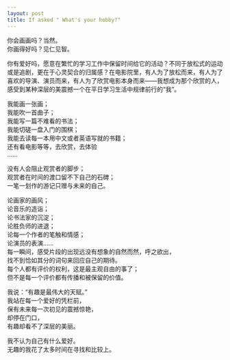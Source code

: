 ```yaml
---
layout: post
title: If asked " What's your hobby?"
---
```


你会画画吗？当然。<br>
你画得好吗？见仁见智。<br>

你有爱好吗，愿意在繁忙的学习工作中保留时间给它的活动？不同于放松式的运动或是追剧，更在于心灵契合的归属感？在电影院里，有人为了放松而来，有人为了喜欢的导演、演员而来，有人为了欣赏电影本身而来——我想成为那个欣赏的人，感受到某种深层的美震撼一个在平日学习生活中规律前行的“我”。

我能画一张画；<br>
我能吹一首曲子；<br>
我能写一篇不难看的书法；<br>
我能切磋一盘入门的围棋；<br>
我能去读每一本用中文或者英语写就的书籍；<br>
还有看电影等等，去欣赏，去体验<br>
……

没有人会阻止观赏者的脚步；<br>
观赏者在时间的渡口留不下自己的石碑；<br>
一笔一划作的游记只赠与未来的自己。

论画家的画风；<br>
论音乐的造诣；<br>
论书法家的沉淀；<br>
论胜负师的进退；<br>
论每一个作者的笔触和情感；<br>
论演员的表演……<br>
每一瞬间，感受片段的出现远没有想象的自然而然，呼之欲出，<br>
找不到恰如其分的词句来回应自己的期待。<br>
每个人都有评价的权利，这是最主观自由的事了；<br>
但不是每一个评价都有传播和被保留的价值。


我说：“有趣是最伟大的天赋。”<br>
我站在每一个爱好的凭栏前，<br>
保有未来每一次初见的震撼惊艳，<br>
却停在门口，<br>
有趣却看不了深层的美丽。

我不认为自己有什么爱好。<br>
无趣的我花了太多时间在寻找和比较上。





